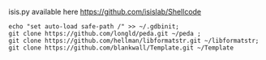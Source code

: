 isis.py available here https://github.com/isislab/Shellcode

```
echo "set auto-load safe-path /" >> ~/.gdbinit;
git clone https://github.com/longld/peda.git ~/peda ;
git clone https://github.com/hellman/libformatstr.git ~/libformatstr;
git clone https://github.com/blankwall/Template.git ~/Template
```

